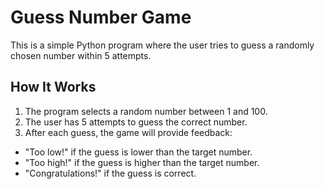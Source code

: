 # Guess Number Game
This is a simple Python program where the user tries to guess a randomly chosen number within 5 attempts.

## How It Works
1. The program selects a random number between 1 and 100.
2. The user has 5 attempts to guess the correct number.
3. After each guess, the game will provide feedback:
  - "Too low!" if the guess is lower than the target number.
  - "Too high!" if the guess is higher than the target number.
  - "Congratulations!" if the guess is correct.
